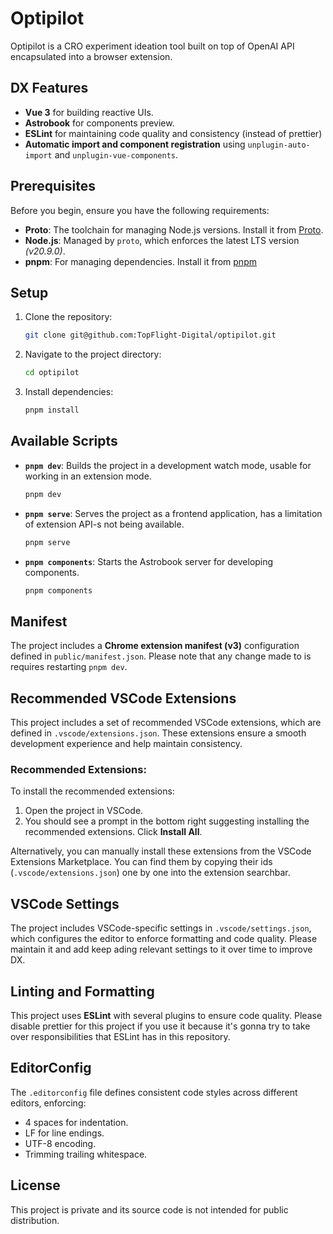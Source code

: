 # Optipilot

Optipilot is a CRO experiment ideation tool built on top of OpenAI API encapsulated into a browser extension.

## DX Features

- **Vue 3** for building reactive UIs.
- **Astrobook** for components preview.
- **ESLint** for maintaining code quality and consistency (instead of prettier)
- **Automatic import and component registration** using `unplugin-auto-import` and `unplugin-vue-components`.

## Prerequisites

Before you begin, ensure you have the following requirements:

- **Proto**: The toolchain for managing Node.js versions. Install it from [Proto](https://withfig.com/tools/proto).
- **Node.js**: Managed by `proto`, which enforces the latest LTS version *(v20.9.0)*.
- **pnpm**: For managing dependencies. Install it from [pnpm](https://pnpm.io/installation)

## Setup

1. Clone the repository:

   ```bash
   git clone git@github.com:TopFlight-Digital/optipilot.git
   ```

2. Navigate to the project directory:

   ```bash
   cd optipilot
   ```

3. Install dependencies:

   ```bash
   pnpm install
   ```

## Available Scripts

- **`pnpm dev`**: Builds the project in a development watch mode, usable for working in an extension mode.

  ```bash
  pnpm dev
  ```

- **`pnpm serve`**: Serves the project as a frontend application, has a limitation of extension API-s not being available.

  ```bash
  pnpm serve
  ```

- **`pnpm components`**: Starts the Astrobook server for developing components.

  ```bash
  pnpm components
  ```

## Manifest

The project includes a **Chrome extension manifest (v3)** configuration defined in `public/manifest.json`. Please note that any change made to is requires restarting `pnpm dev`.

## Recommended VSCode Extensions

This project includes a set of recommended VSCode extensions, which are defined in `.vscode/extensions.json`. These extensions ensure a smooth development experience and help maintain consistency.

### Recommended Extensions:

To install the recommended extensions:

1. Open the project in VSCode.
2. You should see a prompt in the bottom right suggesting installing the recommended extensions. Click **Install All**.

Alternatively, you can manually install these extensions from the VSCode Extensions Marketplace. You can find them by copying their ids (`.vscode/extensions.json`) one by one into the extension searchbar.

## VSCode Settings

The project includes VSCode-specific settings in `.vscode/settings.json`, which configures the editor to enforce formatting and code quality. Please maintain it and add keep ading relevant settings to it over time to improve DX.

## Linting and Formatting

This project uses **ESLint** with several plugins to ensure code quality. Please disable prettier for this project if you use it because it's gonna try to take over responsibilities that ESLint has in this repository.

## EditorConfig

The `.editorconfig` file defines consistent code styles across different editors, enforcing:

- 4 spaces for indentation.
- LF for line endings.
- UTF-8 encoding.
- Trimming trailing whitespace.

## License

This project is private and its source code is not intended for public distribution.

